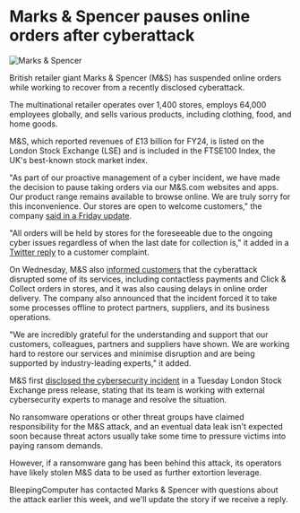 # Marks & Spencer pauses online orders after cyberattack

![Marks & Spencer](https://www.bleepstatic.com/content/hl-images/2025/04/25/Marks-Spencer.jpg)

British retailer giant Marks & Spencer (M&S) has suspended online orders while working to recover from a recently disclosed cyberattack.

The multinational retailer operates over 1,400 stores, employs 64,000 employees globally, and sells various products, including clothing, food, and home goods.

M&S, which reported revenues of £13 billion for FY24, is listed on the London Stock Exchange (LSE) and is included in the FTSE100 Index, the UK's best-known stock market index.

"As part of our proactive management of a cyber incident, we have made the decision to pause taking orders via our M&S.com websites and apps. Our product range remains available to browse online. We are truly sorry for this inconvenience. Our stores are open to welcome customers," the company [said in a Friday update](https://corporate.marksandspencer.com/media/press-releases/cyber-incident-further-update-0).

"All orders will be held by stores for the foreseeable due to the ongoing cyber issues regardless of when the last date for collection is," it added in a [Twitter reply](https://x.com/marksandspencer/status/1915775788797878647) to a customer complaint.

On Wednesday, M&S also [informed customers](https://corporate.marksandspencer.com/media/press-releases/cyber-incident-further-update) that the cyberattack disrupted some of its services, including contactless payments and Click & Collect orders in stores, and it was also causing delays in online order delivery. The company also announced that the incident forced it to take some processes offline to protect partners, suppliers, and its business operations.

"We are incredibly grateful for the understanding and support that our customers, colleagues, partners and suppliers have shown. We are working hard to restore our services and minimise disruption and are being supported by industry-leading experts," it added.

M&S first [disclosed the cybersecurity incident](https://www.bleepingcomputer.com/news/security/marks-and-spencer-confirms-a-cyberattack-as-customers-face-delayed-orders/) in a Tuesday London Stock Exchange press release, stating that its team is working with external cybersecurity experts to manage and resolve the situation.

No ransomware operations or other threat groups have claimed responsibility for the M&S attack, and an eventual data leak isn't expected soon because threat actors usually take some time to pressure victims into paying ransom demands.

However, if a ransomware gang has been behind this attack, its operators have likely stolen M&S data to be used as further extortion leverage.

BleepingComputer has contacted Marks & Spencer with questions about the attack earlier this week, and we'll update the story if we receive a reply.